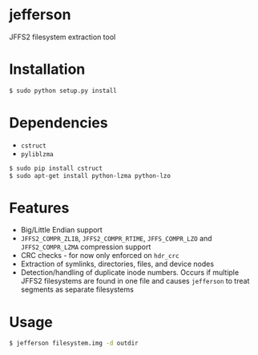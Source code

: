 # jefferson
JFFS2 filesystem extraction tool

Installation
============
```bash
$ sudo python setup.py install
```


Dependencies
============
- `cstruct`
- `pyliblzma`

```bash
$ sudo pip install cstruct
$ sudo apt-get install python-lzma python-lzo
```

Features
============
- Big/Little Endian support
- `JFFS2_COMPR_ZLIB`, `JFFS2_COMPR_RTIME`, `JFFS_COMPR_LZO` and `JFFS2_COMPR_LZMA` compression support
- CRC checks - for now only enforced on `hdr_crc`
- Extraction of symlinks, directories, files, and device nodes
- Detection/handling of duplicate inode numbers. Occurs if multiple JFFS2 filesystems are found in one file and causes `jefferson` to treat segments as separate filesystems

Usage
============
```bash
$ jefferson filesystem.img -d outdir
```
